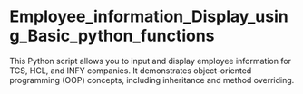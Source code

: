 # Employee_information_Display_using_Basic_python_functions
This Python script allows you to input and display employee information for TCS, HCL, and INFY companies. It demonstrates object-oriented programming (OOP) concepts, including inheritance and method overriding.
